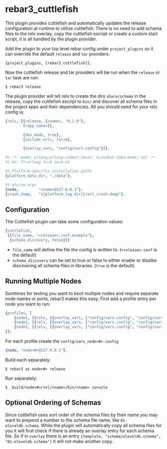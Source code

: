 rebar3_cuttlefish
=====

This plugin provides cuttlefish and automatically updates the release configuration at runtime to utilize cuttlefish. There is no need to add schema files to the relx overlay, copy the cuttlefish escript or create a custom start script, it is all handled by the plugin provider.

Add the plugin to your top level rebar config under `project_plugins` so it can override the default `release` and `tar` providers:

    {project_plugins, [rebar3_cuttlefish]}.


Now the cuttlefish release and tar providers will be run when the `release` or `tar` task are run:

    $ rebar3 release

The plugin provider will tell relx to create the dirs `share/schema` in the release, copy the cuttlefish escript to `bin/` and discover all schema files in the project apps and their dependencies. All you should need for your relx config is:

```erlang
{relx, [{release, {<name>, "0.1.0"},
        [<app_name>]},

        {dev_mode, true},
        {include_erts, false},

        {overlay_vars, "config/vars.config"}]}.
```

```erlang
%% -*- mode: erlang;erlang-indent-level: 4;indent-tabs-mode: nil -*-
%% ex: ft=erlang ts=4 sw=4 et

%% Platform-specific installation paths
{platform_data_dir, "./data"}.

%% etc/vm.args
{node,         "<name>@127.0.0.1"}.
{crash_dump,   "{{platform_log_dir}}/erl_crash.dump"}.
```

## Configuration

The Cuttlefish plugin can take some configuration values:
```erlang
{cuttlefish,
 [{file_name, "<release>.conf.example"},
  {schema_discovery, false}]}
```

- `file_name` will define the file the config is written to. (`<release>.conf` is the default)
- `schema_discovery` can be set to true or false to either enable or disalbe discovering all schema files in libraries. (`true` is the default).

## Running Multiple Nodes

Somtimes for testing you want to boot multiple nodes and require separate node names or ports, rebar3 makes this easy. First add a profile entry per node you want to run:

```erlang
{profiles, [
    {node1, [{relx, [{overlay_vars, ["config/vars.config", "config/vars_node1.config"]}]}]}
    {node2, [{relx, [{overlay_vars, ["config/vars.config", "config/vars_node2.config"]}]}]}
    {node2, [{relx, [{overlay_vars, ["config/vars.config", "config/vars_node2.config"]}]}]}
]}.
```

For each profile create the `config/vars_node<#>.config`

```erlang
{node, "node<#>@127.0.0.1"}.
```

Build each separately:

```shell
$ rebar3 as node<#> release
```

Run separately:

```shell
$ _build/node<#>/rel/<name>/bin/<name> console
```

## Optional Ordering of Schemas

Since cuttlefish uses sort order of the schema files by their name you may want to prepend a number to the schema file name, like `01-eleveldb.schema`. While the plugin will automatically copy all schema files for you it will first check if there is already an overlay entry for each schema file. So if in `overlay` there is an entry `{template, "schema/eleveldb.schema", "01-eleveldb.schema"}` it will not make another copy.
